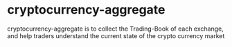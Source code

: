 # cryptocurrency-aggregate
cryptocurrency-aggregate is to collect the Trading-Book of each exchange, and help traders understand the current state of the crypto currency market
